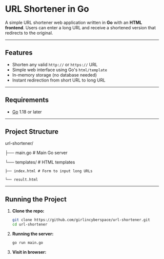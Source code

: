 #  URL Shortener in Go

A simple URL shortener web application written in **Go** with an **HTML frontend**. Users can enter a long URL and receive a shortened version that redirects to the original.

---

##  Features

- Shorten any valid `http://` or `https://` URL
- Simple web interface using Go's `html/template`
- In-memory storage (no database needed)
- Instant redirection from short URL to long URL

---

##  Requirements

- [Go](https://golang.org/dl/) 1.18 or later

---

##  Project Structure

url-shortener/ 

├── main.go # Main Go server 

└── templates/ # HTML templates

    ├── index.html # Form to input long URLs

    └── result.html
    
---

##  Running the Project

1. **Clone the repo:**
   ```bash
   git clone https://github.com/girlincyberspace/url-shortener.git
   cd url-shortener

2. **Running the server:**
   ```bash
   go run main.go

3. **Visit in browser:**
   ```http://localhost:8080

